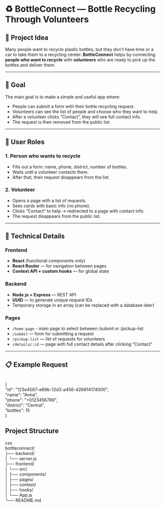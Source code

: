 # ♻️ BottleConnect — Bottle Recycling Through Volunteers

## 🧠 Project Idea

Many people want to recycle plastic bottles, but they don’t have time or a car to take them to a recycling center. **BottleConnect** helps by connecting **people who want to recycle** with **volunteers** who are ready to pick up the bottles and deliver them.

---

## 🎯 Goal

The main goal is to make a simple and useful app where:

- People can submit a form with their bottle recycling request.
- Volunteers can see the list of people and choose who they want to help.
- After a volunteer clicks “Contact”, they will see full contact info.
- The request is then removed from the public list.

---

## 👥 User Roles

### 1. Person who wants to recycle

- Fills out a form: name, phone, district, number of bottles.
- Waits until a volunteer contacts them.
- After that, their request disappears from the list.

### 2. Volunteer

- Opens a page with a list of requests.
- Sees cards with basic info (no phone).
- Clicks “Contact” to help → redirected to a page with contact info.
- The request disappears from the public list.

---

## 🔧 Technical Details

### Frontend

- **React** (functional components only)
- **React Router** — for navigation between pages
- **Context API + custom hooks** — for global state

### Backend

- **Node.js + Express** — REST API
- **UUID** — to generate unique request IDs
- Temporary storage in an array (can be replaced with a database later)

### Pages

- `/home-page` - main page to select between /submit or /pickup-list
- `/submit` — form for submitting a request
- `/pickup-list` — list of requests for volunteers
- `/details/:id` — page with full contact details after clicking "Contact"

---

## 📋 Example Request

<br>{
  <br>"id": "123e4567-e89b-12d3-a456-426614174000",
  <br>"name": "Anna",
  <br>"phone": "+0123456789",
  <br> "district": "Central",
  <br>"bottles": 15
<br>}


## Project Structure
css
<br>bottleconnect/
<br>├── backend/
<br>│   └── server.js
<br>├── frontend/
<br>│   └── src/
<br>│       ├── components/
<br>│       ├── pages/
<br>│       ├── context/
<br>│       ├── hooks/
<br>│       └── App.js
<br>└── README.md



